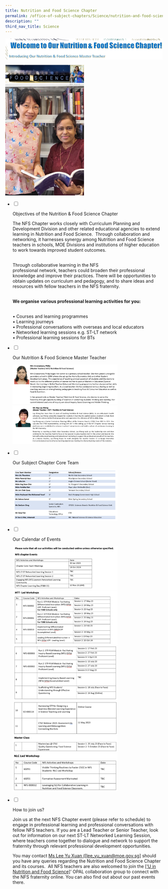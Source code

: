 ```yaml
---
title: Nutrition and Food Science Chapter
permalink: /office-of-subject-chapters/Science/nutrition-and-food-science-chapter/
description: ""
third_nav_title: Science
---
```

![](/images/nfsc1.png)

<img src="/images/nfsc10.png" style="width:50%">
<img src="/images/nfc-01.png" style="width:50%">

<ul class="jekyllcodex_accordion">  
  
<li>  
  
<input type="checkbox" id="accordion1">  
  
<label for="accordion1">Objectives of the Nutrition &amp; Food Science Chapter</label>  
  
<div>  
  
<p>
The NFS Chapter works closely with Curriculum Planning and Development Division and other related educational agencies to extend learning in Nutrition and Food Science. &nbsp;Through collaboration and networking, it harnesses synergy among Nutrition and Food Science teachers in schools, MOE Divisions and institutions of higher education to work towards improved student outcomes.<br><br>

Through collaborative learning in&nbsp;the NFS professional&nbsp;network,&nbsp;teachers&nbsp;could broaden&nbsp;their professional knowledge and improve their practices. There will be opportunities to obtain updates on curriculum and pedagogy, and to&nbsp;share ideas and resources with fellow teachers in the NFS&nbsp;fraternity.<br><br>

<b>We organise various professional learning activities for you:</b> <br><br>

•   Courses and learning programmes<br>
•   Learning journeys<br>
•   Professional conversations with overseas and local educators<br>
•   Networked learning sessions e.g. ST-LT network<br>
•   Professional learning sessions for BTs
</p>  
  
</div>  
  
</li>  
<li>  
  
<input type="checkbox" id="accordion2">  
  
<label for="accordion2">Our Nutrition &amp; Food Science Master Teacher</label>  
  
<div>  
  
<p>

<img src="/images/nfsc2.png" style="width:70%">
<img src="/images/anglk-writeup-jan23.png" style="width:70%">

</p>  
</div>  
  
</li>  
  
<li>  
  
<input type="checkbox" id="accordion3">  
  
<label for="accordion3">Our Subject Chapter Core Team</label>  
  
<div>  
  
<p>
<img src="/images/core-tm-jan23.png" style="width:70%">
  
</p>  
  
</div>  
  
</li>  
	
<li>  
  
<input type="checkbox" id="accordion4">  
  
<label for="accordion4">Our Calendar of Events</label>  
  
<div>  
  
<p>

<img src="/images/nfs-01.png" style="width:70%"><br>
<img src="/images/nfs-02.png" style="width:70%"><br>
<img src="/images/nfs-03.png" style="width:70%"><br>
<img src="/images/nfs-04.png" style="width:70%"><br>
<img src="/images/nfs-05.png" style="width:70%"><br>
<img src="/images/nfs-06.png" style="width:70%"><br>

</p>  
  
</div>  
  
</li>  	
  
<li>  
  
<input type="checkbox" id="accordion5">  
  
<label for="accordion5">How to join us?</label>  
  
<div>  
  
<p>
Join us at the next NFS Chapter event (please refer to schedule) to engage in professional learning and professional conversations with fellow NFS teachers. If you are a Lead Teacher or Senior Teacher, look out for information on our next ST-LT Networked Learning Session, where teachers come together to dialogue and network to support the fraternity through relevant professional development opportunities.

You may contact <a href="lee_yu_xuan@moe.gov.sg">Ms Lee Yu Xuan ([lee_yu_xuan@moe.gov.sg]</a> should you have any queries regarding the Nutrition and Food Science Chapter and its courses.&nbsp; All NFS teachers are also welcomed to join the&nbsp;<a href="https://safe.menlosecurity.com/https:/www.opal2.moe.edu.sg/csl/s/F3CD3238-F6EB-4339-A455-34A69A694455/topic/manage">[‘U in Nutrition and Food Science]</a>’ OPAL collaboration group to connect with the NFS fraternity online. You can also find out about our past events there.
</p>  
	
</div>  
  
</li>  		
</ul>